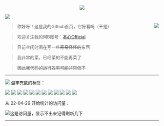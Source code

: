 <div align="center">
  <a href="https://github.com/benx1n">
  <img src="https://benx1n.oss-cn-beijing.aliyuncs.com/img/Title.png" />
  </a>
</div>

[![](https://s2.loli.net/2022/07/15/GqvpgQRmbJXYcDL.jpg)](https://github.com/benx1n)

<a href="https://github.com/benx1n">
  <img align="right" src="https://github-readme-stats.vercel.app/api?username=benx1n&show_icons=true&icon_color=ffca28&title_color=ffa000" />
</a>

>你好呀！这是我的Github首页，它好看吗（~~不是~~）

>欢迎关注我的阿B账号：[本心Official](https://space.bilibili.com/20612969)

>目前空闲时间在写一些~~奇奇怪怪的~~东西

>我非常的菜，已经菜的不能再菜了

>~~因此我代码的运行效率可能非常低下~~

----

<a href="https://github.com/benx1n">
  <img align="left" src="https://github-readme-stats.vercel.app/api/top-langs/?username=benx1n&layout=compact&title_color=ffa000" />
</a>

滥竽充数的标签：

![](https://img.shields.io/badge/-Python-3e74a2?style=flat-square&logo=Python&logoColor=fff)
![](https://img.shields.io/badge/-C++-47A248?style=flat-square&logo=c%2B%2B&&logoColor=fff)
![](https://img.shields.io/badge/-C%23-DC382D?style=flat-square&logo=c%20sharp&logoColor=fff)
![](https://img.shields.io/badge/-Node.js-339933?style=flat-square&logo=Node.js&logoColor=fff)
![](https://img.shields.io/badge/-JavaScript-2d98ce?style=flat-square&logo=JavaScript&logoColor=fff)
![](https://img.shields.io/badge/-Vue-4fc08d?style=flat-square&logo=Vue.js&logoColor=fff)
![](https://img.shields.io/badge/-Docker-2496ED?style=flat-square&logo=Docker&logoColor=fff)
![](https://img.shields.io/badge/-Linux-000000?style=flat-square&logo=Linux&logoColor=fff)
![](https://img.shields.io/badge/-MySQL-4479A1?style=flat-square&logo=MySQL&logoColor=fff)
![](https://img.shields.io/badge/-%E5%95%8A%E8%BF%99-blueviolet) 
![](https://img.shields.io/badge/-%E6%83%B3%E4%B8%8D%E5%87%BA%E6%9D%A5%E4%BA%86-9cf) 
![](https://img.shields.io/badge/-%E6%B0%B4%E4%B8%AA%E6%95%B0-lightgrey)

从 22-04-26 开始统计的访问量：

![这是访问量，显示不出来记得刷新几下](https://visitor-badge.glitch.me/badge?page_id=benx1n)

----
  

